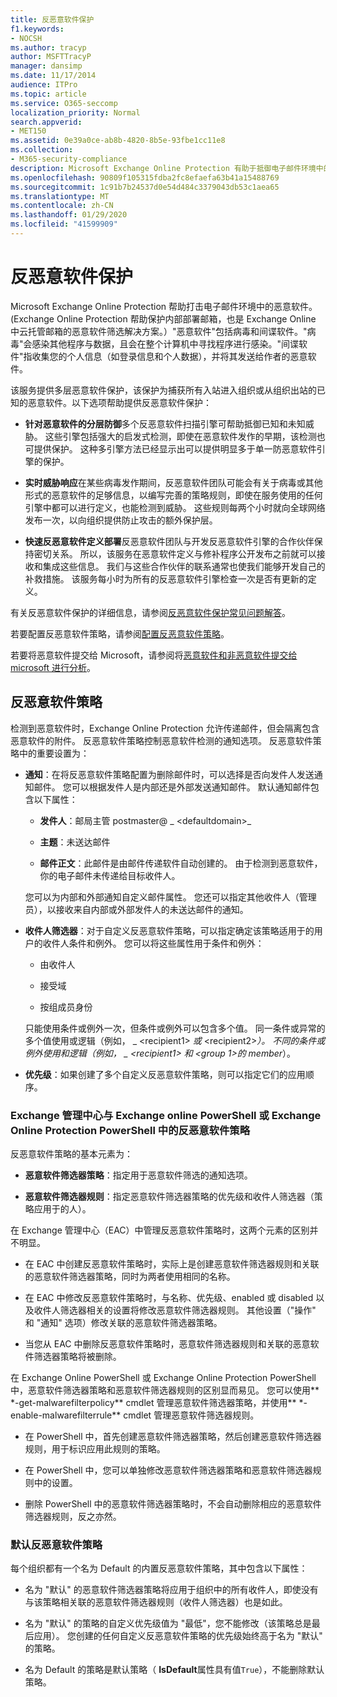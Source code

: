 ```yaml
---
title: 反恶意软件保护
f1.keywords:
- NOCSH
ms.author: tracyp
author: MSFTTracyP
manager: dansimp
ms.date: 11/17/2014
audience: ITPro
ms.topic: article
ms.service: O365-seccomp
localization_priority: Normal
search.appverid:
- MET150
ms.assetid: 0e39a0ce-ab8b-4820-8b5e-93fbe1cc11e8
ms.collection:
- M365-security-compliance
description: Microsoft Exchange Online Protection 有助于抵御电子邮件环境中的恶意软件。 "恶意软件"包括病毒和间谍软件。 "病毒"会感染其他程序与数据，且会在整个计算机中寻找程序进行感染。 间谍软件指收集您的个人信息（如登录信息和个人数据），并将其发送给作者的恶意软件。
ms.openlocfilehash: 90809f105315fdba2fc8efaefa63b41a15488769
ms.sourcegitcommit: 1c91b7b24537d0e54d484c3379043db53c1aea65
ms.translationtype: MT
ms.contentlocale: zh-CN
ms.lasthandoff: 01/29/2020
ms.locfileid: "41599909"
---
```

# <a name="anti-malware-protection"></a>反恶意软件保护

Microsoft Exchange Online Protection 帮助打击电子邮件环境中的恶意软件。(Exchange Online Protection 帮助保护内部部署邮箱，也是 Exchange Online 中云托管邮箱的恶意软件筛选解决方案。）"恶意软件"包括病毒和间谍软件。"病毒"会感染其他程序与数据，且会在整个计算机中寻找程序进行感染。"间谍软件"指收集您的个人信息（如登录信息和个人数据），并将其发送给作者的恶意软件。
  
该服务提供多层恶意软件保护，该保护为捕获所有入站进入组织或从组织出站的已知的恶意软件。以下选项帮助提供反恶意软件保护：
  
- **针对恶意软件的分层防御**多个反恶意软件扫描引擎可帮助抵御已知和未知威胁。 这些引擎包括强大的启发式检测，即使在恶意软件发作的早期，该检测也可提供保护。 这种多引擎方法已经显示出可以提供明显多于单一防恶意软件引擎的保护。

- **实时威胁响应**在某些病毒发作期间，反恶意软件团队可能会有关于病毒或其他形式的恶意软件的足够信息，以编写完善的策略规则，即使在服务使用的任何引擎中都可以进行定义，也能检测到威胁。 这些规则每两个小时就向全球网络发布一次，以向组织提供防止攻击的额外保护层。 

- **快速反恶意软件定义部署**反恶意软件团队与开发反恶意软件引擎的合作伙伴保持密切关系。 所以，该服务在恶意软件定义与修补程序公开发布之前就可以接收和集成这些信息。 我们与这些合作伙伴的联系通常也使我们能够开发自己的补救措施。 该服务每小时为所有的反恶意软件引擎检查一次是否有更新的定义。

有关反恶意软件保护的详细信息，请参阅[反恶意软件保护常见问题解答](anti-malware-protection-faq-eop.md)。

若要配置反恶意软件策略，请参阅[配置反恶意软件策略](configure-anti-malware-policies.md)。

若要将恶意软件提交给 Microsoft，请参阅将[恶意软件和非恶意软件提交给 microsoft 进行分析](submitting-malware-and-non-malware-to-microsoft-for-analysis.md)。
  
## <a name="anti-malware-policies"></a>反恶意软件策略

检测到恶意软件时，Exchange Online Protection 允许传递邮件，但会隔离包含恶意软件的附件。 反恶意软件策略控制恶意软件检测的通知选项。 反恶意软件策略中的重要设置为：

- **通知**：在将反恶意软件策略配置为删除邮件时，可以选择是否向发件人发送通知邮件。 您可以根据发件人是内部还是外部发送通知邮件。 默认通知邮件包含以下属性：

  - **发件人**：邮局主管 postmaster@ _ \<defaultdomain\>_

  - **主题**：未送达邮件

  - **邮件正文**：此邮件是由邮件传递软件自动创建的。 由于检测到恶意软件，你的电子邮件未传递给目标收件人。

  您可以为内部和外部通知自定义邮件属性。 您还可以指定其他收件人（管理员），以接收来自内部或外部发件人的未送达邮件的通知。

- **收件人筛选器**：对于自定义反恶意软件策略，可以指定确定该策略适用于的用户的收件人条件和例外。 您可以将这些属性用于条件和例外：

  - 由收件人

  - 接受域

  - 按组成员身份

  只能使用条件或例外一次，但条件或例外可以包含多个值。 同一条件或异常的多个值使用或逻辑（例如， _ \<recipient1\> _或_ \<recipient2\>_）。 不同的条件或例外使用和逻辑（例如， _ \<recipient1\> _和_ \<group 1\>的 member_）。

- **优先级**：如果创建了多个自定义反恶意软件策略，则可以指定它们的应用顺序。

### <a name="anti-malware-policies-in-the-exchange-admin-center-vs-exchange-online-powershell-or-exchange-online-protection-powershell"></a>Exchange 管理中心与 Exchange online PowerShell 或 Exchange Online Protection PowerShell 中的反恶意软件策略

反恶意软件策略的基本元素为：

- **恶意软件筛选器策略**：指定用于恶意软件筛选的通知选项。

- **恶意软件筛选器规则**：指定恶意软件筛选器策略的优先级和收件人筛选器（策略应用于的人）。

在 Exchange 管理中心（EAC）中管理反恶意软件策略时，这两个元素的区别并不明显。

- 在 EAC 中创建反恶意软件策略时，实际上是创建恶意软件筛选器规则和关联的恶意软件筛选器策略，同时为两者使用相同的名称。

- 在 EAC 中修改反恶意软件策略时，与名称、优先级、enabled 或 disabled 以及收件人筛选器相关的设置将修改恶意软件筛选器规则。 其他设置（"操作" 和 "通知" 选项）修改关联的恶意软件筛选器策略。

- 当您从 EAC 中删除反恶意软件策略时，恶意软件筛选器规则和关联的恶意软件筛选器策略将被删除。

在 Exchange Online PowerShell 或 Exchange Online Protection PowerShell 中，恶意软件筛选器策略和恶意软件筛选器规则的区别显而易见。 您可以使用** \*-get-malwarefilterpolicy** cmdlet 管理恶意软件筛选器策略，并使用** \*-enable-malwarefilterrule** cmdlet 管理恶意软件筛选器规则。

- 在 PowerShell 中，首先创建恶意软件筛选器策略，然后创建恶意软件筛选器规则，用于标识应用此规则的策略。

- 在 PowerShell 中，您可以单独修改恶意软件筛选器策略和恶意软件筛选器规则中的设置。

- 删除 PowerShell 中的恶意软件筛选器策略时，不会自动删除相应的恶意软件筛选器规则，反之亦然。

### <a name="default-anti-malware-policy"></a>默认反恶意软件策略

每个组织都有一个名为 Default 的内置反恶意软件策略，其中包含以下属性：

- 名为 "默认" 的恶意软件筛选器策略将应用于组织中的所有收件人，即使没有与该策略相关联的恶意软件筛选器规则（收件人筛选器）也是如此。

- 名为 "默认" 的策略的自定义优先级值为 "最低"，您不能修改（该策略总是最后应用）。 您创建的任何自定义反恶意软件策略的优先级始终高于名为 "默认" 的策略。

- 名为 Default 的策略是默认策略（ **IsDefault**属性具有值`True`），不能删除默认策略。
